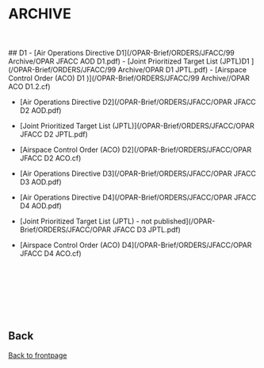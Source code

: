 # ARCHIVE


<br>
<br>
## D1
- [Air Operations Directive D1](/OPAR-Brief/ORDERS/JFACC/99 Archive/OPAR JFACC AOD D1.pdf)
- [Joint Prioritized Target List (JPTL)D1 ](/OPAR-Brief/ORDERS/JFACC/99 Archive/OPAR D1 JPTL.pdf)
- [Airspace Control Order (ACO) D1 )](/OPAR-Brief/ORDERS/JFACC/99 Archive//OPAR ACO D1.2.cf)


- [Air Operations Directive D2](/OPAR-Brief/ORDERS/JFACC/OPAR JFACC D2 AOD.pdf)
- [Joint Prioritized Target List (JPTL)](/OPAR-Brief/ORDERS/JFACC/OPAR JFACC D2 JPTL.pdf)
- [Airspace Control Order (ACO) D2](/OPAR-Brief/ORDERS/JFACC/OPAR JFACC D2 ACO.cf)


- [Air Operations Directive D3](/OPAR-Brief/ORDERS/JFACC/OPAR JFACC D3 AOD.pdf)

- [Air Operations Directive D4](/OPAR-Brief/ORDERS/JFACC/OPAR JFACC D4 AOD.pdf)
- [Joint Prioritized Target List (JPTL) - not published](/OPAR-Brief/ORDERS/JFACC/OPAR JFACC D3 JPTL.pdf)
- [Airspace Control Order (ACO) D4](/OPAR-Brief/ORDERS/JFACC/OPAR JFACC D4 ACO.cf)
<br>
<br>

<br>
<br>
<br>
<br>


## Back
[Back to frontpage](https://132nd-vwing.github.io/OPAR-Brief/)